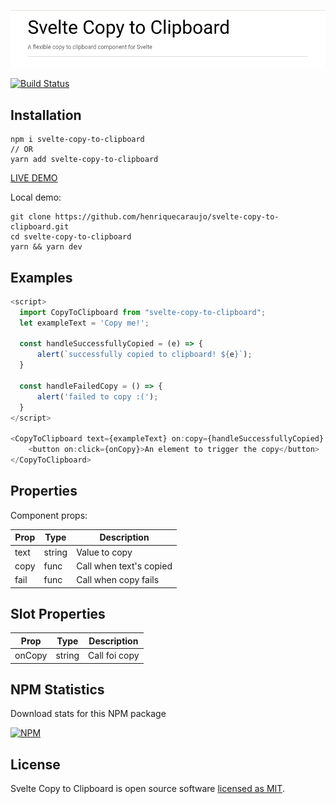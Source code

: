 ![Svelte Copy to Clipboard](./docs/header.png)

[![Build Status](https://travis-ci.com/henriquecaraujo/svelte-copy-to-clipboard.svg?branch=master)](https://travis-ci.com/henriquecaraujo/svelte-copy-to-clipboard)

## Installation

```
npm i svelte-copy-to-clipboard
// OR
yarn add svelte-copy-to-clipboard
```

[LIVE DEMO](https://svelte-copy-to-clipboard.netlify.com/)

Local demo:

```
git clone https://github.com/henriquecaraujo/svelte-copy-to-clipboard.git
cd svelte-copy-to-clipboard
yarn && yarn dev
```

## Examples

```js
<script>
  import CopyToClipboard from "svelte-copy-to-clipboard";
  let exampleText = 'Copy me!';

  const handleSuccessfullyCopied = (e) => {
      alert(`successfully copied to clipboard! ${e}`);
  }

  const handleFailedCopy = () => {
      alert('failed to copy :(');
  }
</script>

<CopyToClipboard text={exampleText} on:copy={handleSuccessfullyCopied} on:fail={handleFailedCopy} let:onCopy>
    <button on:click={onCopy}>An element to trigger the copy</button>
</CopyToClipboard>
```

## Properties

Component props:

| Prop | Type   | Description             |
| ---- | ------ | ----------------------- |
| text | string | Value to copy           |
| copy | func   | Call when text's copied |
| fail | func   | Call when copy fails    |

## Slot Properties

| Prop   | Type   | Description   |
| ------ | ------ | ------------- |
| onCopy | string | Call foi copy |

## NPM Statistics

Download stats for this NPM package

[![NPM](https://nodei.co/npm/svelte-copy-to-clipboard.png)](https://nodei.co/npm/svelte-copy-to-clipboard/)

## License

Svelte Copy to Clipboard is open source software [licensed as MIT](https://github.com/henriquecaraujo/svelte-copy-to-clipboard/blob/master/LICENSE).
